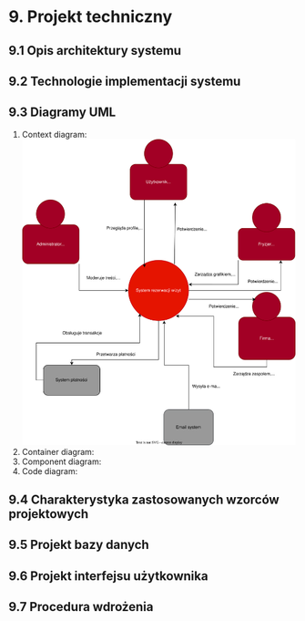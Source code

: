 # 9. Projekt techniczny

## 9.1	Opis architektury systemu
## 9.2	Technologie implementacji systemu
## 9.3	Diagramy UML
1. Context diagram:
![ContextDiagram](/Diagramy/ContextDiagram.svg)
2. Container diagram:
3. Component diagram:
4. Code diagram:
## 9.4	Charakterystyka zastosowanych wzorców projektowych
## 9.5	Projekt bazy danych
## 9.6	Projekt interfejsu użytkownika
## 9.7	Procedura wdrożenia